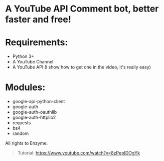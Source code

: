 # A YouTube API Comment bot, better faster and free!


# Requirements:

  - Python 3+
  - A YouTube Channel
  - A YouTube API (I show how to get one in the video, it's really easy)


# Modules:
  - google-api-python-client
  - google-auth
  - google-auth-oauthlib
  - google-auth-httplib2
  - requests
  - bs4
  - random

All rights to Enzyme.

> Tutorial: https://www.youtube.com/watch?v=8zPepIDOgYk
